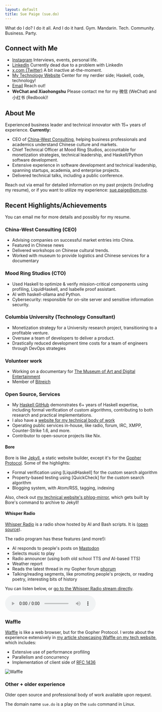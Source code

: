 ```yaml
---
layout: default
title: Sue Paige (sue.do)
---
```


What do I do? I do it all. And I do it hard. Gym. Mandarin. Tech. Community. Business. Party.

## Connect with Me

- [Instagram](https://www.instagram.com/gildedpaige/) Interviews, events, personal life.
- [LinkedIn](https://www.linkedin.com/in/sue-paige/) Currently dead due to a problem with LinkedIn
- [x.com (Twitter)](https://x.com/sue_do_paige) A bit inactive at-the-moment.
- [My Technology Website](https://www.someodd.zip) Center for my nerdier side; Haskell, code, technology!
- [Email](mailto:sue.paige@pm.me) Reach out!
- **WeChat and Xiaohongshu** Please contact me for my 微信 (WeChat) and 小红书 (Redbook)!

## About Me

Experienced business leader and technical innovator with 15+ years of experience. **Currently:**

- CEO of [China-West Consulting](https://chinawest.consulting), helping business professionals and academics understand Chinese culture and markets.
- Chief Technical Officer at Mood Ring Studios, accountable for monetization strategies, technical leadership, and Haskell/Python software development.
- Extensive experience in software development and technical leadership, spanning startups, academia, and enterprise projects.
- Delivered technical talks, including a public conference.

Reach out via email for detailed information on my past projects (including my resume), or if you want to utilize my experience: [sue.paige@pm.me](mailto:sue.paige@pm.me).

## Recent Highlights/Achievements

You can email me for more details and possibly for my resume.

### China-West Consulting (CEO)

- Advising companies on successful market entries into China.
- Featured in Chinese news
- Delivered workshops on Chinese cultural trends.
- Worked with museum to provide logistics and Chinese services for a documentary

### Mood Ring Studios (CTO)

- Used Haskell to optimize & verify mission-critical components using profiling, LiquidHaskell, and Isabelle proof assistant.
- AI with haskell-ollama and Python.
- Cybersecurity: responsible for on-site server and sensitive information security.

### Columbia University (Technology Consultant)

- Monetization strategy for a University research project, transitioning to a profitable venture.
- Oversaw a team of developers to deliver a product.
- Drastically reduced development time costs for a team of engineers through DevOps strategies

### Volunteer work

- Working on a documentary for [The Museum of Art and Digital Entertainment](https://themade.org)
- Member of [Bitreich](https://bitreich.org)

### Open Source, Services

- My [Haskell GitHub](https://github.com/someodd) demonstrates 6+ years of Haskell expertise, including formal verification of custom algorithms, contributing to both research and practical implementations.
- I also have a [website for my technical body of work](https://www.someodd.zip)
- Operating public services in-house, like radio, forum, IRC, XMPP, Counter-Strike 1.6, and more.
- Contributor to open-source projects like Nix.

#### Bore

Bore is like [Jekyll](https://jekyllrb.com/), a static website builder, except it's for the [Gopher Protocol](https://en.wikipedia.org/wiki/Gopher_(protocol)). Some of the highlights:

* Formal verification using [LiquidHaskell] for the custom search algorithm
* Property-based testing using [QuickCheck] for the custom search algorithm
* Blogging system, with Atom/RSS, tagging, indexing

Also, check out [my technical website's phlog-mirror](https://www.someodd.zip/phlog-mirror/), which gets built by Bore's command to archive to Jekyll!

#### Whisper Radio

[Whisper Radio](https://radio.someodd.zip/stream) is a radio show hosted by AI and Bash scripts. It is ([open source](https://github.com/someodd/whisper-radio)).

The radio program has these features (and more!):

* AI responds to people's posts on [Mastodon](https://mastodon.org)
* Selects music to play
* Radio announcer (using both old school TTS *and* AI-based TTS)
* Weather report
* Reads the latest thread in my Gopher forum [phorum](https://codemadness.org/gopherproxy/?q=gopher.someodd.zip%2F1%2Fphorum)
* Talking/reading segments, like promoting people's projects, or reading poetry, interesting bits of history

You can listen below, or [go to the Whisper Radio stream directly](https://radio.someodd.zip).

<audio controls>
    <source src="https://radio.someodd.zip/stream" type="audio/mpeg">
    Your browser does not support the audio element.
</audio>

### Waffle

[Waffle](https://github.com/someodd/waffle) is like a web browser, but for the Gopher Protocol. I wrote about the experience extensively in [my article showcasing Waffle on my tech website](https://www.someodd.zip/showcase/waffle/), which includes:

* Extensive use of performance profiling
* Parallelism and concurrency
* Implementation of client side of [RFC 1436](https://www.rfc-editor.org/rfc/rfc1436)

![Waffle](/assets/portfolio-images/waffle-playing-hack-game.gif)

### Other + older experience

Older open source and professional body of work available upon request.

The domain name `sue.do` is a play on the `sudo` command in Linux.
